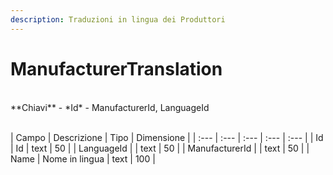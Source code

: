```yaml
---
description: Traduzioni in lingua dei Produttori
---
```

# ManufacturerTranslation

<br>
**Chiavi**
- *Id*
- ManufacturerId, LanguageId
<br><br>

| Campo | Descrizione | Tipo | Dimensione | 
| :--- | :--- | :--- | :--- | :--- |
| Id | Id | text | 50 |
| LanguageId |  | text | 50 |
| ManufacturerId |  | text | 50 |
| Name | Nome in lingua  | text | 100 |



